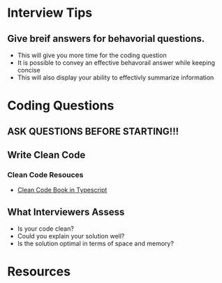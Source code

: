 # Interview Tips

## Give breif answers for behavorial questions. 
- This will give you more time for the coding question
- It is possible to convey an effective behavorail answer while keeping concise
- This will also display your ability to effectivly summarize information


# Coding Questions

## ASK QUESTIONS BEFORE STARTING!!!


## 

## Write Clean Code

### Clean Code Resouces
- [Clean Code Book in Typescript](https://labs42io.github.io/clean-code-typescript/)

## What Interviewers Assess
- Is your code clean?
- Could you explain your solution well?
- Is the solution optimal in terms of space and memory?


# Resources
